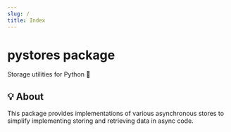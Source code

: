 ```yaml
---
slug: /
title: Index
---
```


# pystores package

Storage utilities for Python 🐍

## 💡 About

This package provides implementations of various asynchronous stores
to simplify implementing storing and retrieving data in async code.
